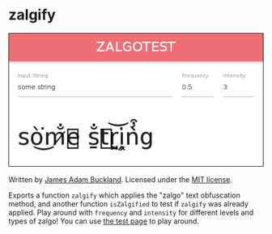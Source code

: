 zalgify
=======

![zalgify test screenshot](screenshot.png "Zalgification in action!")

Written by [James Adam Buckland](https://github.com/ambuc). Licensed under the [MIT license](https://opensource.org/licenses/MIT).

Exports a function `zalgify` which applies the "zalgo" text obfuscation method, and another function `isZalgified` to test if `zalgify` was already applied. Play around with `frequency` and `intensity` for different levels and types of zalgo! You can use [the test page](https://cosmicexplorer.github.io/zalgify) to play around.
